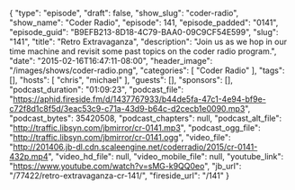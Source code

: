 {
  "type": "episode",
  "draft": false,
  "show_slug": "coder-radio",
  "show_name": "Coder Radio",
  "episode": 141,
  "episode_padded": "0141",
  "episode_guid": "B9EFB213-8D18-4C79-BAA0-09C9CF54E599",
  "slug": "141",
  "title": "Retro Extravaganza",
  "description": "Join us as we hop in our time machine and revisit some past topics on the coder radio program.",
  "date": "2015-02-16T16:47:11-08:00",
  "header_image": "/images/shows/coder-radio.png",
  "categories": [
    "Coder Radio"
  ],
  "tags": [],
  "hosts": [
    "chris",
    "michael"
  ],
  "guests": [],
  "sponsors": [],
  "podcast_duration": "01:09:23",
  "podcast_file": "https://aphid.fireside.fm/d/1437767933/b44de5fa-47c1-4e94-bf9e-c72f8d1c8f5d/3eac53c9-c71a-43d9-b64c-d2cecb1e0090.mp3",
  "podcast_bytes": 35420508,
  "podcast_chapters": null,
  "podcast_alt_file": "http://traffic.libsyn.com/jbmirror/cr-0141.mp3",
  "podcast_ogg_file": "http://traffic.libsyn.com/jbmirror/cr-0141.ogg",
  "video_file": "http://201406.jb-dl.cdn.scaleengine.net/coderradio/2015/cr-0141-432p.mp4",
  "video_hd_file": null,
  "video_mobile_file": null,
  "youtube_link": "https://www.youtube.com/watch?v=sMG-k9QQ0eo",
  "jb_url": "/77422/retro-extravaganza-cr-141/",
  "fireside_url": "/141"
}

